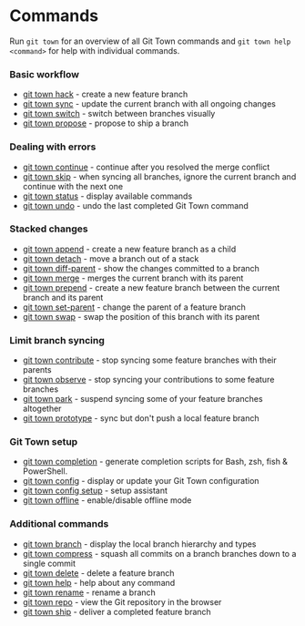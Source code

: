 # Commands

Run `git town` for an overview of all Git Town commands and
`git town help <command>` for help with individual commands.

### Basic workflow

- [git town hack](commands/hack.md) - create a new feature branch
- [git town sync](commands/sync.md) - update the current branch with all ongoing
  changes
- [git town switch](commands/switch.md) - switch between branches visually
- [git town propose](commands/propose.md) - propose to ship a branch

### Dealing with errors

- [git town continue](commands/continue.md) - continue after you resolved the
  merge conflict
- [git town skip](commands/skip.md) - when syncing all branches, ignore the
  current branch and continue with the next one
- [git town status](commands/status.md) - display available commands
- [git town undo](commands/undo.md) - undo the last completed Git Town command

### Stacked changes

- [git town append](commands/append.md) - create a new feature branch as a child
- [git town detach](commands/detach.md) - move a branch out of a stack
- [git town diff-parent](commands/diff-parent.md) - show the changes committed
  to a branch
- [git town merge](commands/merge.md) - merges the current branch with its
  parent
- [git town prepend](commands/prepend.md) - create a new feature branch between
  the current branch and its parent
- [git town set-parent](commands/set-parent.md) - change the parent of a feature
  branch
- [git town swap](commands/swap.md) - swap the position of this branch with its
  parent

### Limit branch syncing

- [git town contribute](commands/detach.md) - stop syncing some feature branches
  with their parents
- [git town observe](commands/observe.md) - stop syncing your contributions to
  some feature branches
- [git town park](commands/park.md) - suspend syncing some of your feature
  branches altogether
- [git town prototype](commands/prototype.md) - sync but don't push a local
  feature branch

### Git Town setup

- [git town completion](commands/completions.md) - generate completion scripts
  for Bash, zsh, fish & PowerShell.
- [git town config](commands/config.md) - display or update your Git Town
  configuration
- [git town config setup](commands/config-setup.md) - setup assistant
- [git town offline](commands/offline.md) - enable/disable offline mode

### Additional commands

- [git town branch](commands/branch.md) - display the local branch hierarchy and
  types
- [git town compress](commands/compress.md) - squash all commits on a branch
  branches down to a single commit
- [git town delete](commands/delete.md) - delete a feature branch
- [git town help](commands/help.md) - help about any command
- [git town rename](commands/rename.md) - rename a branch
- [git town repo](commands/repo.md) - view the Git repository in the browser
- [git town ship](commands/ship.md) - deliver a completed feature branch

